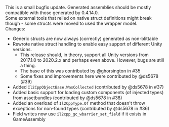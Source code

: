 This is a small bugfix update. Generated assemblies should be mostly compatible with those generated by 0.4.14.0.  
Some external tools that relied on native struct definitions might break though - some structs were moved to used the wrapper model.  
Changes:
 * Generic structs are now always (correctly) generated as non-blittable
 * Rewrote native struct handling to enable easy support of different Unity versions.
   * This release should, in theory, support all Unity versions from 2017.1.0 to 2020.2.x and perhaps even above. However, bugs are still a thing.
   * The base of this was contributed by @ghorsington in #35
   * Some fixes and improvements here were contributed by @ds5678 (#39)
 * Added `Il2CppObjectBase.WasCollected` (contributed by @ds5678 in #37)
 * Added basic support for loading custom components (of injected types) from assetbundles (contributed by @ds5678 in #38)
 * Added an overload of `Il2CppType.Of` method that doesn't throw exceptions for non-found types (contributed by @ds5678 in #36)
 * Field writes now use `il2cpp_gc_wbarrier_set_field` if it exists in GameAssembly
 
